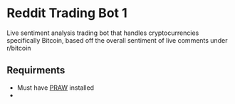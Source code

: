 # Reddit Trading Bot 1

Live sentiment analysis trading bot that handles cryptocurrencies specifically
Bitcoin, based off the overall sentiment of live comments under r/bitcoin

## Requirments
- Must have [PRAW](https://praw.readthedocs.io/en/latest/) installed
- 
